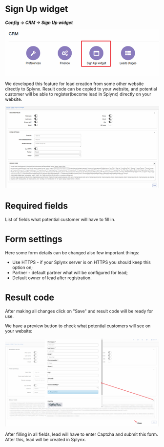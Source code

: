 Sign Up widget
=============
**_Config -> CRM -> Sign Up widget_**

![icon](icon.png)

We developed this feature for lead creation from some other website directly to Splynx.
Result code can be copied to your website, and potential customer will be able to register(become lead in Splynx) directly on your website.  

![Config](signup.png)

# Required fields

List of fields what potential customer will have to fill in.

# Form settings

Here some form details can be changed also few important things:
* Use HTTPS - if your Splynx server is on HTTPS you should keep this option on;
* Partner - default partner what will be configured for lead;
* Default owner of lead after registration.

# Result code
After making all changes click on "Save" and result code will be ready for use.

We have a preview button to check what potential customers will see on your website:

![Preview](preview.png)

After filling in all fields, lead will have to enter Captcha and submit this form. After this, lead will be created in Splynx.
